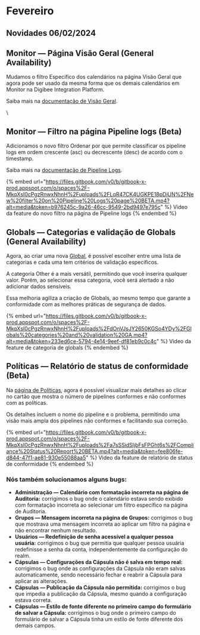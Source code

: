 # Fevereiro

## Novidades 06/02/2024

## Monitor — Página Visão Geral (General Availability)

Mudamos o filtro Específico dos calendários na página Visão Geral que agora pode ser usado da mesma forma que os demais calendários em Monitor na Digibee Integration Platform.

Saiba mais na [documentação de Visão Geral](https://docs.digibee.com/documentation/v/pt-br/monitor/dashboards).

\


## Monitor — Filtro na página Pipeline logs (Beta)

Adicionamos o novo filtro Ordenar por que permite classificar os pipeline logs em ordem crescente (asc) ou decrescente (desc) de acordo com o timestamp.

Saiba mais na [documentação de Pipeline Logs](https://docs.digibee.com/documentation/v/pt-br/monitor/pipeline-logs).

{% embed url="https://files.gitbook.com/v0/b/gitbook-x-prod.appspot.com/o/spaces%2F-MkqXsI0cPgzRnwxNhnH%2Fuploads%2FLqR47CK4UGKPE18pDiUN%2FNew%20filter%20on%20Pipeline%20Logs%20page%20BETA.mp4?alt=media&token=b976245c-9a26-46cc-9549-2bd9497e795c" %}
Video da feature do novo filtro na página de Pipeline logs
{% endembed %}

##

## Globals — Categorias e validação de Globals (General Availability)

Agora, ao criar uma nova [Global](https://docs.digibee.com/documentation/v/pt-br/settings/globals), é possível escolher entre uma lista de categorias e cada uma tem critérios de validação específicos.&#x20;

A categoria Other é a mais versátil, permitindo que você inserira qualquer valor. Porém, ao selecionar essa categoria, você será alertado a não adicionar dados sensíveis.&#x20;

Essa melhoria agiliza a criação de Globals, ao mesmo tempo que garante a conformidade com as melhores práticas de segurança de dados.

{% embed url="https://files.gitbook.com/v0/b/gitbook-x-prod.appspot.com/o/spaces%2F-MkqXsI0cPgzRnwxNhnH%2Fuploads%2FdOnVJsJY2650KGSo4YDy%2FGlobals%20categories%20and%20validation%20GA.mp4?alt=media&token=233ed6ce-5794-4e14-9eef-df81eb9c0c4c" %}
Video da feature de categoria de globals
{% endembed %}

##

## Políticas — Relatório de status de conformidade (Beta)

Na [página de Políticas](https://docs.digibee.com/documentation/v/pt-br/governance/policies), agora é possível visualizar mais detalhes ao clicar no cartão que mostra o número de pipelines conformes e não conformes com as políticas.&#x20;

Os detalhes incluem o nome do pipeline e o problema, permitindo uma visão mais ampla dos pipelines não conformes e facilitando sua correção.

{% embed url="https://files.gitbook.com/v0/b/gitbook-x-prod.appspot.com/o/spaces%2F-MkqXsI0cPgzRnwxNhnH%2Fuploads%2Fa7sSSidSljbFsFPGht6s%2FCompliance%20Status%20Report%20BETA.mp4?alt=media&token=fee806fe-d844-47f1-ae81-930e55088aa5" %}
Video da feature de relatório de status de conformidade
{% endembed %}







### Nós também solucionamos alguns bugs:

* **Administração — Calendário com formatação incorreta na página de Auditoria:** corrigimos o bug onde o calendário estava sendo exibido com formatação incorreta ao selecionar um filtro específico na página de Auditoria.
* **Grupos — Mensagem incorreta na página de Grupos:** corrigimos o bug que mostrava uma mensagem incorreta ao aplicar um filtro na página e não encontrar nenhum resultado.&#x20;
* **Usuários — Redefinição de senha acessível a qualquer pessoa usuária:** corrigimos o bug que permitia que qualquer pessoa usuária redefinisse a senha da conta, independentemente da configuração do realm.
* **Cápsulas — Configurações da Cápsula não é salva em tempo real:** corrigimos o bug onde as configurações da Cápsula não eram salvas automaticamente, sendo necessário fechar e reabrir a Cápsula para aplicar as alterações.
* **Cápsulas — Publicação da Cápsula não permitida:** corrigimos o bug que impedia a publicação da Cápsula, mesmo quando a configuração estava correta.&#x20;
* **Cápsulas — Estilo de fonte diferente no primeiro campo do formulário de salvar a Cápsula:** corrigimos o bug onde o primeiro campo do formulário de salvar a Cápsula tinha um estilo de fonte diferente dos demais campos.
